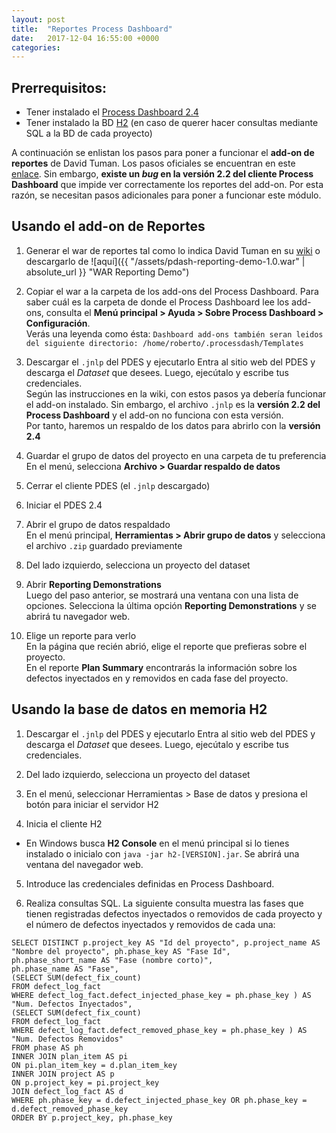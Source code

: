```yaml
---
layout: post
title:  "Reportes Process Dashboard"
date:   2017-12-04 16:55:00 +0000
categories:
---
```



## Prerrequisitos:
- Tener instalado el [Process Dashboard 2.4 ](https://www.processdash.com/download)
- Tener instalado la BD [H2](http://www.h2database.com/html/download.html) (en caso de querer hacer consultas mediante SQL a la BD de cada proyecto)

A continuación se enlistan los pasos para poner a funcionar el **add-on de reportes** de David Tuman. Los pasos oficiales se encuentran en este [enlace](https://github.com/dtuma/processdash-reporting-demo/wiki). Sin embargo, **existe un *bug* en la versión 2.2 del cliente Process Dashboard** que impide ver correctamente los reportes del add-on. Por esta razón, se necesitan pasos adicionales para poner a funcionar este módulo.

## Usando el add-on de Reportes
1. Generar el war de reportes tal como lo indica David Tuman en su [wiki](https://github.com/dtuma/processdash-reporting-demo/wiki) o descargarlo de ![aquí]({{ "/assets/pdash-reporting-demo-1.0.war" | absolute_url }} "WAR Reporting Demo")
2. Copiar el war a la carpeta de los add-ons del Process Dashboard.
  Para saber cuál es la carpeta de donde el Process Dashboard lee los add-ons, consulta el **Menú principal > Ayuda > Sobre Process Dashboard > Configuración**.  
  Verás una leyenda como ésta:
  `Dashboard add-ons también seran leidos del siguiente directorio:
  /home/roberto/.processdash/Templates`

3. Descargar el `.jnlp` del PDES y ejecutarlo
  Entra al sitio web del PDES y descarga el *Dataset* que desees. Luego, ejecútalo y escribe tus credenciales.  
  Según las instrucciones en la wiki, con estos pasos ya debería funcionar el add-on instalado. Sin embargo, el archivo `.jnlp` es la **versión 2.2 del Process Dashboard** y el add-on no funciona con esta versión.  
  Por tanto, haremos un respaldo de los datos para abrirlo con la **versión 2.4**

4. Guardar el grupo de datos del proyecto en una carpeta de tu preferencia  
  En el menú, selecciona **Archivo > Guardar respaldo de datos**

5. Cerrar el cliente PDES (el `.jnlp` descargado)

6. Iniciar el PDES 2.4

7. Abrir el grupo de datos respaldado  
  En el menú principal, **Herramientas > Abrir grupo de datos** y selecciona el archivo `.zip` guardado previamente

8. Del lado izquierdo, selecciona un proyecto del dataset

8. Abrir **Reporting Demonstrations**  
  Luego del paso anterior, se mostrará una ventana con una lista de opciones. Selecciona la última opción **Reporting Demonstrations** y se abrirá tu navegador web.

9. Elige un reporte para verlo  
  En la página que recién abrió, elige el reporte que prefieras sobre el proyecto.  
  En el reporte **Plan Summary** encontrarás la información sobre los defectos inyectados en y removidos en cada fase del proyecto.

## Usando la base de datos en memoria H2

1. Descargar el `.jnlp` del PDES y ejecutarlo
  Entra al sitio web del PDES y descarga el *Dataset* que desees. Luego, ejecútalo y escribe tus credenciales.

2. Del lado izquierdo, selecciona un proyecto del dataset

3. En el menú, seleccionar Herramientas > Base de datos y presiona el botón para iniciar el servidor H2

4. Inicia el cliente H2
  - En Windows busca **H2 Console** en el menú principal si lo tienes instalado o inicialo con `java -jar h2-[VERSION].jar`. Se abrirá una ventana del navegador web.

5. Introduce las credenciales definidas en Process Dashboard.

6. Realiza consultas SQL. La siguiente consulta muestra las fases que tienen registradas defectos inyectados o removidos de cada proyecto y el número de defectos inyectados y removidos de cada una:
```
SELECT DISTINCT p.project_key AS "Id del proyecto", p.project_name AS "Nombre del proyecto", ph.phase_key AS "Fase Id",
ph.phase_short_name AS "Fase (nombre corto)",
ph.phase_name AS "Fase",
(SELECT SUM(defect_fix_count)
FROM defect_log_fact
WHERE defect_log_fact.defect_injected_phase_key = ph.phase_key ) AS "Num. Defectos Inyectados",
(SELECT SUM(defect_fix_count)
FROM defect_log_fact
WHERE defect_log_fact.defect_removed_phase_key = ph.phase_key ) AS "Num. Defectos Removidos"
FROM phase AS ph
INNER JOIN plan_item AS pi
ON pi.plan_item_key = d.plan_item_key
INNER JOIN project AS p
ON p.project_key = pi.project_key
JOIN defect_log_fact AS d
WHERE ph.phase_key = d.defect_injected_phase_key OR ph.phase_key = d.defect_removed_phase_key
ORDER BY p.project_key, ph.phase_key
```
